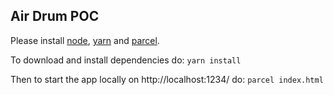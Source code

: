 ## Air Drum POC

Please install [node](https://nodejs.org/en/), [yarn](https://yarnpkg.com/) and [parcel](https://parceljs.org/).

To download and install dependencies do: ```yarn install```

Then to start the app locally on http://localhost:1234/ do: ```parcel index.html```
